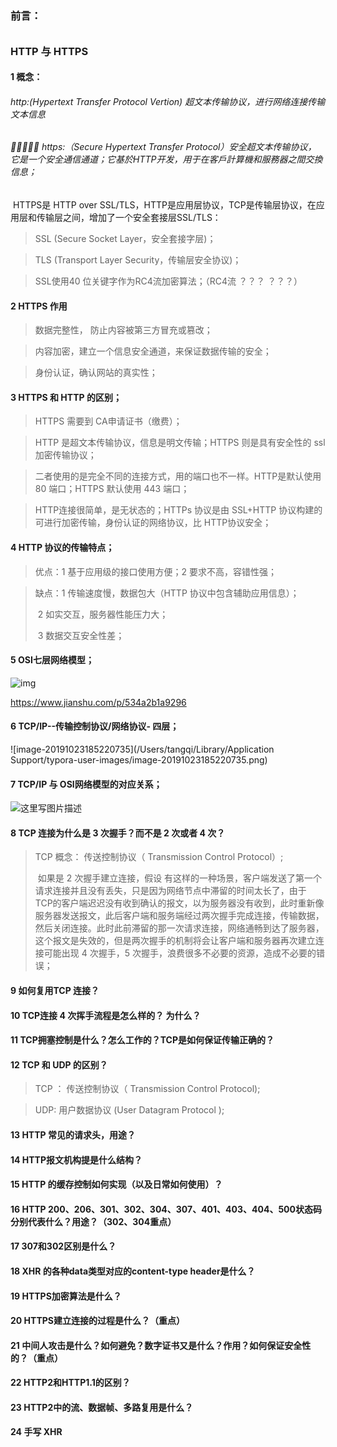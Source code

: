 ### 前言：

######  

### HTTP 与 HTTPS

####  1 概念：

###### 		http:(Hypertext Transfer Protocol Vertion) 超文本传输协议，进行网络连接传输文本信息

###### 		https:（Secure Hypertext Transfer Protocol）安全超文本传输协议， 它是一个安全通信通道；它基於HTTP开发，用于在客戶計算機和服務器之間交換信息；

​	 	HTTPS是 HTTP over SSL/TLS，HTTP是应用层协议，TCP是传输层协议，在应用层和传输层之间，增加了一个安全套接层SSL/TLS：

> SSL (Secure Socket Layer，安全套接字层)；

> TLS (Transport Layer Security，传输层安全协议)；

> SSL使用40 位关键字作为RC4流加密算法；（RC4流 ？？？  ？？？）

#### 2 HTTPS 作用

> 数据完整性， 防止内容被第三方冒充或篡改；

> 内容加密，建立一个信息安全通道，来保证数据传输的安全；

> 身份认证，确认网站的真实性；

#### 3 HTTPS 和 HTTP 的区别；

> HTTPS 需要到 CA申请证书（缴费）；

> HTTP 是超文本传输协议，信息是明文传输；HTTPS 则是具有安全性的 ssl加密传输协议；

> 二者使用的是完全不同的连接方式，用的端口也不一样。HTTP是默认使用 80 端口；HTTPS 默认使用 443 端口；

> HTTP连接很简单，是无状态的；HTTPs 协议是由 SSL+HTTP 协议构建的可进行加密传输，身份认证的网络协议，比 HTTP协议安全； 

#### 4 HTTP 协议的传输特点；

> 优点：1 基于应用级的接口使用方便；2 要求不高，容错性强；

> 缺点：1  传输速度慢，数据包大（HTTP 协议中包含辅助应用信息）；
>
> ​			2 如实交互，服务器性能压力大；
>
> ​			3 数据交互安全性差；	

####  5 OSI七层网络模型；

![img](https://upload-images.jianshu.io/upload_images/6186031-106bc19607c54927.png?imageMogr2/auto-orient/strip|imageView2/2/w/960/format/webp)

https://www.jianshu.com/p/534a2b1a9296



####  6 TCP/IP--传输控制协议/网络协议- 四层；

![image-20191023185220735](/Users/tangqi/Library/Application Support/typora-user-images/image-20191023185220735.png)

####  7 TCP/IP 与 OSI网络模型的对应关系；

![这里写图片描述](https://img-blog.csdn.net/20180825195520935?watermark/2/text/aHR0cHM6Ly9ibG9nLmNzZG4ubmV0L3dlaXhpbl80Mjg2Nzk3Mg==/font/5a6L5L2T/fontsize/400/fill/I0JBQkFCMA==/dissolve/70)



#### 8 TCP 连接为什么是 3 次握手？而不是 2 次或者 4 次？

> TCP 概念： 传送控制协议（ Transmission Control Protocol）;
>
> ​	如果是 2 次握手建立连接，假设 有这样的一种场景，客户端发送了第一个请求连接并且没有丢失，只是因为网络节点中滞留的时间太长了，由于 TCP的客户端迟迟没有收到确认的报文，以为服务器没有收到，此时重新像服务器发送报文，此后客户端和服务端经过两次握手完成连接，传输数据，然后关闭连接。此时此前滞留的那一次请求连接，网络通畅到达了服务器，这个报文是失效的，但是两次握手的机制将会让客户端和服务器再次建立连接可能出现 4 次握手，5 次握手，浪费很多不必要的资源，造成不必要的错误；

####  9 如何复用TCP 连接？

> 

#### 10 TCP连接 4 次挥手流程是怎么样的？ 为什么？

#### 11 TCP拥塞控制是什么？怎么工作的？TCP是如何保证传输正确的？

#### 12 TCP 和 UDP 的区别？

> TCP ： 传送控制协议（ Transmission Control Protocol);

> UDP:  用户数据协议 (User Datagram Protocol );
>
> 

#### 13 HTTP 常见的请求头，用途？

#### 14 HTTP报文机构提是什么结构？

#### 15 HTTP 的缓存控制如何实现（以及日常如何使用）？

#### 16 HTTP 200、206、**301、302、304**、307、401、403、404、500状态码分别代表什么？用途？**（302、304重点**）

#### 17 307和302区别是什么？

#### 18 XHR 的各种data类型对应的content-type header是什么？

#### 19 HTTPS加密算法是什么？

#### 20 HTTPS建立连接的过程是什么？**（重点）**

#### 21 中间人攻击是什么？如何避免？数字证书又是什么？作用？如何保证安全性的？**（重点）**

#### 22 HTTP2和HTTP1.1的区别？

#### 23 HTTP2中的流、数据帧、多路复用是什么？

#### 24 手写 XHR 